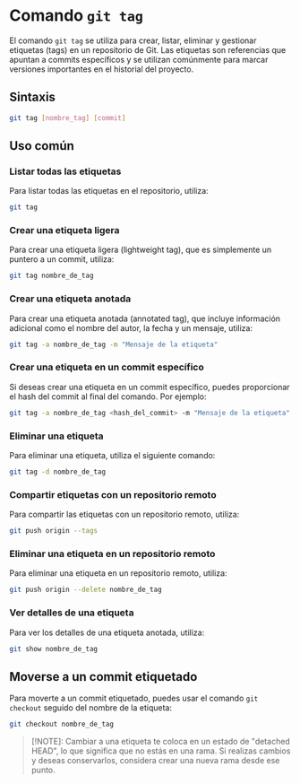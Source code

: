 # Comando `git tag`

El comando `git tag` se utiliza para crear, listar, eliminar y gestionar etiquetas (tags) en un repositorio de Git. Las etiquetas son referencias que apuntan a commits específicos y se utilizan comúnmente para marcar versiones importantes en el historial del proyecto.

## Sintaxis

```bash
git tag [nombre_tag] [commit]
```

## Uso común

### Listar todas las etiquetas

Para listar todas las etiquetas en el repositorio, utiliza:

```bash
git tag
```

### Crear una etiqueta ligera

Para crear una etiqueta ligera (lightweight tag), que es simplemente un puntero a un commit, utiliza:

```bash
git tag nombre_de_tag
```

### Crear una etiqueta anotada

Para crear una etiqueta anotada (annotated tag), que incluye información adicional como el nombre del autor, la fecha y un mensaje, utiliza:

```bash
git tag -a nombre_de_tag -m "Mensaje de la etiqueta"
```

### Crear una etiqueta en un commit específico

Si deseas crear una etiqueta en un commit específico, puedes proporcionar el hash del commit al final del comando. Por ejemplo:

```bash
git tag -a nombre_de_tag <hash_del_commit> -m "Mensaje de la etiqueta"
```

### Eliminar una etiqueta

Para eliminar una etiqueta, utiliza el siguiente comando:

```bash
git tag -d nombre_de_tag
```

### Compartir etiquetas con un repositorio remoto

Para compartir las etiquetas con un repositorio remoto, utiliza:

```bash
git push origin --tags
```

### Eliminar una etiqueta en un repositorio remoto

Para eliminar una etiqueta en un repositorio remoto, utiliza:

```bash
git push origin --delete nombre_de_tag
```

### Ver detalles de una etiqueta

Para ver los detalles de una etiqueta anotada, utiliza:

```bash
git show nombre_de_tag
```

## Moverse a un commit etiquetado

Para moverte a un commit etiquetado, puedes usar el comando `git checkout` seguido del nombre de la etiqueta:

```bash
git checkout nombre_de_tag
```

> [!NOTE]: Cambiar a una etiqueta te coloca en un estado de "detached HEAD", lo que significa que no estás en una rama. Si realizas cambios y deseas conservarlos, considera crear una nueva rama desde ese punto.